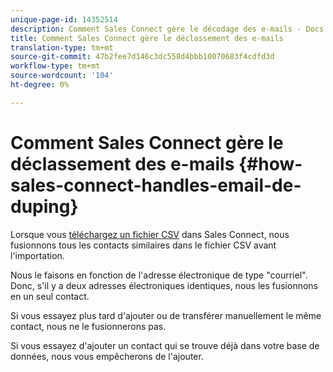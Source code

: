 ```yaml
---
unique-page-id: 14352514
description: Comment Sales Connect gère le décodage des e-mails - Docs marketing - Documentation sur les produits
title: Comment Sales Connect gère le déclassement des e-mails
translation-type: tm+mt
source-git-commit: 47b2fee7d146c3dc558d4bbb10070683f4cdfd3d
workflow-type: tm+mt
source-wordcount: '104'
ht-degree: 0%

---
```



# Comment Sales Connect gère le déclassement des e-mails {#how-sales-connect-handles-email-de-duping}

Lorsque vous [téléchargez un fichier CSV](http://docs.marketo.com/x/VADb) dans Sales Connect, nous fusionnons tous les contacts similaires dans le fichier CSV avant l&#39;importation.

Nous le faisons en fonction de l&#39;adresse électronique de type &quot;courriel&quot;. Donc, s&#39;il y a deux adresses électroniques identiques, nous les fusionnons en un seul contact.

Si vous essayez plus tard d&#39;ajouter ou de transférer manuellement le même contact, nous ne le fusionnerons pas.

Si vous essayez d&#39;ajouter un contact qui se trouve déjà dans votre base de données, nous vous empêcherons de l&#39;ajouter.


